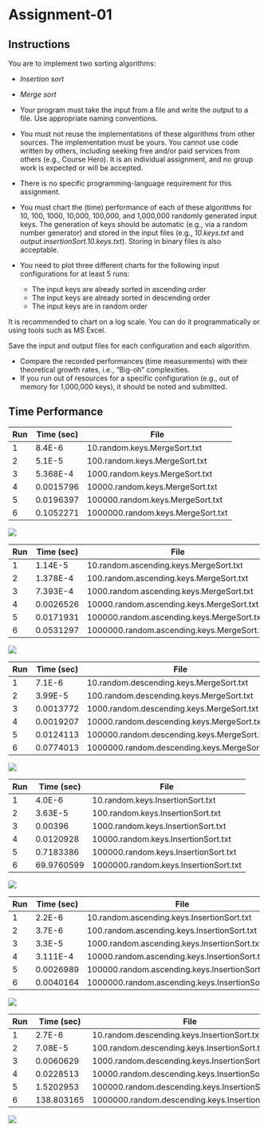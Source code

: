 # Assignment-01

## Instructions
You are to implement two sorting algorithms:

-   _Insertion sort_
-   _Merge sort_

-   Your program must take the input from a file and write the output to a file. Use appropriate naming conventions.
-   You must not reuse the implementations of these algorithms from other sources. The implementation must be yours. You cannot use code written by others, including seeking free and/or paid services from others (e.g., Course Hero). It is an individual assignment, and no group work is expected or will be accepted.
-   There is no specific programming-language requirement for this assignment.
-   You must chart the (time) performance of each of these algorithms for 10, 100, 1000, 10,000, 100,000, and 1,000,000 randomly generated input keys. The generation of keys should be automatic (e.g., via a random number generator) and stored in the input files (e.g.,  _10.keys.txt_  and  _output.insertionSort.10.keys.txt_). Storing in binary files is also acceptable.
-   You need to plot three different charts for the following input configurations for at least 5 runs:
    -   The input keys are already sorted in ascending order
    -   The input keys are already sorted in descending order
    -   The input keys are in random order

It is recommended to chart on a log scale. You can do it programmatically or using tools such as MS Excel.

Save the input and output files for each configuration and each algorithm.

-   Compare the recorded performances (time measurements) with their theoretical growth rates, i.e., “Big-oh” complexities.
-   If you run out of resources for a specific configuration (e.g., out of memory for 1,000,000 keys), it should be noted and submitted.

## Time Performance
| Run | Time (sec) | File                                         |
|-----|------------|----------------------------------------------|
| 1   | 8.4E-6     | 10.random.keys.MergeSort.txt                 |
| 2   | 5.1E-5     | 100.random.keys.MergeSort.txt                |
| 3   | 5.368E-4   | 1000.random.keys.MergeSort.txt               |
| 4   | 0.0015796  | 10000.random.keys.MergeSort.txt              |
| 5   | 0.0196397  | 100000.random.keys.MergeSort.txt             |
| 6   | 0.1052271  | 1000000.random.keys.MergeSort.txt            |

![](https://github.com/MontoyaR/MergeSort-InsertionSort/blob/master/src/Logarithmic%20Charts/Merge%20Sort%20for%20Random%20Keys.png)

| Run | Time (sec) | File                                         |
|-----|------------|----------------------------------------------|
| 1   | 1.14E-5    | 10.random.ascending.keys.MergeSort.txt       |
| 2   | 1.378E-4   | 100.random.ascending.keys.MergeSort.txt      |
| 3   | 7.393E-4   | 1000.random.ascending.keys.MergeSort.txt     |
| 4   | 0.0026526  | 10000.random.ascending.keys.MergeSort.txt    |
| 5   | 0.0171931  | 100000.random.ascending.keys.MergeSort.txt   |
| 6   | 0.0531297  | 1000000.random.ascending.keys.MergeSort.txt  |

![](https://github.com/MontoyaR/MergeSort-InsertionSort/blob/master/src/Logarithmic%20Charts/Merge%20Sort%20for%20Random%20Ascending%20Keys.png)

| Run | Time (sec) | File                                         |
|-----|------------|----------------------------------------------|
| 1   | 7.1E-6     | 10.random.descending.keys.MergeSort.txt      |
| 2   | 3.99E-5    | 100.random.descending.keys.MergeSort.txt     |
| 3   | 0.0013772  | 1000.random.descending.keys.MergeSort.txt    |
| 4   | 0.0019207  | 10000.random.descending.keys.MergeSort.txt   |
| 5   | 0.0124113  | 100000.random.descending.keys.MergeSort.txt  |
| 6   | 0.0774013  | 1000000.random.descending.keys.MergeSort.txt |

![](https://github.com/MontoyaR/MergeSort-InsertionSort/blob/master/src/Logarithmic%20Charts/Merge%20Sort%20for%20Random%20Descending%20Keys.png)

| Run | Time (sec) | File                                         |
|-----|------------|----------------------------------------------|
| 1   | 4.0E-6     | 10.random.keys.InsertionSort.txt             |
| 2   | 3.63E-5    | 100.random.keys.InsertionSort.txt            |
| 3   | 0.00396    | 1000.random.keys.InsertionSort.txt           |
| 4   | 0.0120928  | 10000.random.keys.InsertionSort.txt          |
| 5   | 0.7183386  | 100000.random.keys.InsertionSort.txt         |
| 6   | 69.9760599 | 1000000.random.keys.InsertionSort.txt        |

![](https://github.com/MontoyaR/MergeSort-InsertionSort/blob/master/src/Logarithmic%20Charts/Insertion%20Sort%20for%20Random%20Keys.png)

| Run | Time (sec) | File                                            |
|-----|------------|-------------------------------------------------|
| 1   | 2.2E-6     | 10.random.ascending.keys.InsertionSort.txt      |
| 2   | 3.7E-6     | 100.random.ascending.keys.InsertionSort.txt     |
| 3   | 3.3E-5     | 1000.random.ascending.keys.InsertionSort.txt    |
| 4   | 3.111E-4   | 10000.random.ascending.keys.InsertionSort.txt   |
| 5   | 0.0026989  | 100000.random.ascending.keys.InsertionSort.txt  |
| 6   | 0.0040164  | 1000000.random.ascending.keys.InsertionSort.txt |

![](https://github.com/MontoyaR/MergeSort-InsertionSort/blob/master/src/Logarithmic%20Charts/Insertion%20Sort%20for%20Random%20Ascending%20Keys.png)

| Run | Time (sec) | File                                             |
|-----|------------|--------------------------------------------------|
| 1   | 2.7E-6     | 10.random.descending.keys.InsertionSort.txt      |
| 2   | 7.08E-5    | 100.random.descending.keys.InsertionSort.txt     |
| 3   | 0.0060629  | 1000.random.descending.keys.InsertionSort.txt    |
| 4   | 0.0228513  | 10000.random.descending.keys.InsertionSort.txt   |
| 5   | 1.5202953  | 100000.random.descending.keys.InsertionSort.txt  |
| 6   | 138.803165 | 1000000.random.descending.keys.InsertionSort.txt |

![](https://github.com/MontoyaR/MergeSort-InsertionSort/blob/master/src/Logarithmic%20Charts/Insertion%20Sort%20for%20Random%20Descending%20Keys.png)
